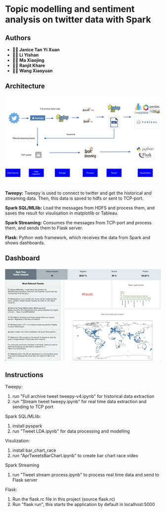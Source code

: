 # Topic modelling and sentiment analysis on twitter data with Spark


## Authors
*  :woman_technologist: **Janice Tan Yi Xuan**
*  :woman_technologist: **Li Yishan**
*  :woman_technologist: **Ma Xiaojing**
*  :man_technologist: **Ranjit Khare**
*  :man_technologist: **Wang Xiaoyuan**

## Architecture
<h3 align="center">
  <img src="architecture.PNG" width="800">
</h3>

**Tweepy:** Tweepy is used to connect to twitter and get the historical and streaming data. Then, this data is saved to hdfs or sent to TCP-port.

**Spark SQL/MLlib:** Load the messages from HDFS and process them, and saves the result for visulisation in matplotlib or Tableau.

**Spark Streaming:** Consumes the messages from TCP-port and process them, and sends them to Flask server.

**Flask:** Python web framework, which receives the data from Spark and shows dashboards.

## Dashboard
<h3 align="center">
  <img src="dashboard.png" width="800">
</h3>

## Instructions

Tweepy:
1. run "Full archive tweet tweepy-v4.ipynb" for historical data extraction
2. run "Stream tweet tweepy.ipynb" for real time data extraction and sending to TCP port

Spark SQL/MLlib:
1. install pyspark
2. run "Tweet LDA.ipynb" for data processing and modelling

Visulization:
1. install bar_chart_race
2. run "AprTweetsBarChart.ipynb" to create bar chart race video

Spark Streaming
1. run "Tweet stream process.ipynb" to process real time data and send to Flask server

Flask:
1.  Run the flask.rc file in this project (source flask.rc)
2.  Run "flask run", this starts the application by default in localhost:5000

